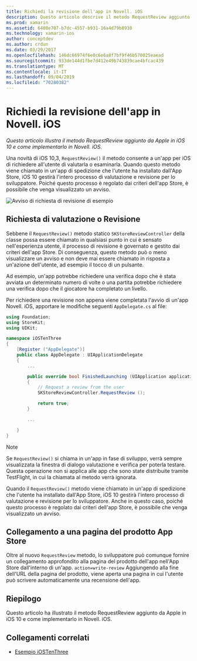 ```yaml
---
title: Richiedi la revisione dell'app in Novell. iOS
description: Questo articolo descrive il metodo RequestReview aggiunto da Apple in iOS 10 e illustra come implementarlo in Novell. iOS.
ms.prod: xamarin
ms.assetid: 6408e707-b7dc-4557-b931-16a4d79b8930
ms.technology: xamarin-ios
author: conceptdev
ms.author: crdun
ms.date: 03/29/2017
ms.openlocfilehash: 146dc66974f6e0c6e6a8f7bf9f46b570025eaead
ms.sourcegitcommit: 933de144d1fbe7d412e49b743839cae4bfcac439
ms.translationtype: MT
ms.contentlocale: it-IT
ms.lasthandoff: 09/04/2019
ms.locfileid: "70280382"
---
```

# <a name="request-app-review-in-xamarinios"></a>Richiedi la revisione dell'app in Novell. iOS

_Questo articolo illustra il metodo RequestReview aggiunto da Apple in iOS 10 e come implementarlo in Novell. iOS._

Una novità di iOS 10,3, `RequestReview()` il metodo consente a un'app per iOS di richiedere all'utente di valutarla o esaminarla. Quando questo metodo viene chiamato in un'app di spedizione che l'utente ha installato dall'App Store, iOS 10 gestirà l'intero processo di valutazione e revisione per lo sviluppatore. Poiché questo processo è regolato dai criteri dell'app Store, è possibile che venga visualizzato un avviso.

![](request-app-review-images/review01.png "Avviso di richiesta di revisione di esempio")

## <a name="requesting-a-rating-or-review"></a>Richiesta di valutazione o Revisione

Sebbene il `RequestReview()` metodo statico `SKStoreReviewController` della classe possa essere chiamato in qualsiasi punto in cui è sensato nell'esperienza utente, il processo di revisione è governato e gestito dai criteri dell'app Store. Di conseguenza, questo metodo può o meno visualizzare un avviso e non deve mai essere chiamato in risposta a un'azione dell'utente, ad esempio il tocco di un pulsante.

Ad esempio, un'app potrebbe richiedere una verifica dopo che è stata avviata un determinato numero di volte o una partita potrebbe richiedere una verifica dopo che il giocatore ha completato un livello.

Per richiedere una revisione non appena viene completata l'avvio di un'app Novell. iOS, apportare le modifiche seguenti `AppDelegate.cs` al file:

```csharp
using Foundation;
using StoreKit;
using UIKit;

namespace iOSTenThree
{
    [Register ("AppDelegate")]
    public class AppDelegate : UIApplicationDelegate
    {
        ...

        public override bool FinishedLaunching (UIApplication application, NSDictionary launchOptions)
        {
            // Request a review from the user
            SKStoreReviewController.RequestReview ();

            return true;
        }

        ...

    }
}
```

> [!NOTE]
> Se `RequestReview()` si chiama in un'app in fase di sviluppo, verrà sempre visualizzata la finestra di dialogo valutazione e verifica per poterla testare. Questa operazione non si applica alle app che sono state distribuite tramite TestFlight, in cui la chiamata al metodo verrà ignorata.

Quando il `RequestReview()` metodo viene chiamato in un'app di spedizione che l'utente ha installato dall'App Store, iOS 10 gestirà l'intero processo di valutazione e revisione per lo sviluppatore. Anche in questo caso, poiché questo processo è regolato dai criteri dell'app Store, è possibile che venga visualizzato un avviso.

## <a name="linking-to-an-app-store-product-page"></a>Collegamento a una pagina del prodotto App Store 

Oltre al nuovo `RequestReview` metodo, lo sviluppatore può comunque fornire un collegamento approfondito alla pagina del prodotto dell'app nell'App Store dall'interno di un'app. `action=write-review` Aggiungendo alla fine dell'URL della pagina del prodotto, viene aperta una pagina in cui l'utente può scrivere automaticamente una recensione dell'app. 

## <a name="summary"></a>Riepilogo

Questo articolo ha illustrato il metodo RequestReview aggiunto da Apple in iOS 10 e come implementarlo in Novell. iOS.



## <a name="related-links"></a>Collegamenti correlati

- [Esempio iOSTenThree](https://docs.microsoft.com/samples/xamarin/ios-samples/ios10-iostenthree/)
